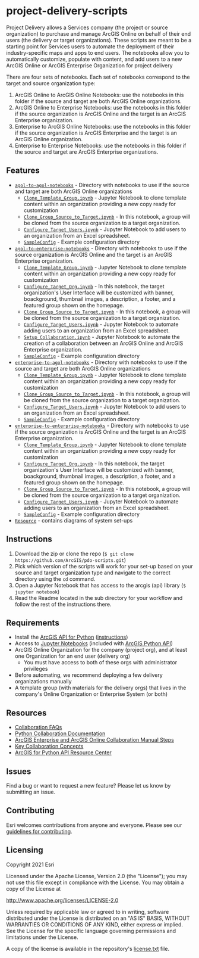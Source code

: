 # project-delivery-scripts

Project Delivery allows a Services company (the project or source organization) to purchase and manage ArcGIS Online on behalf of their end users (the delivery or target organizations). These scripts are meant to be a starting point for Services users to automate the deployment of their industry-specific maps and apps to end users. The notebooks allow you to automatically customize, populate with content, and add users to a new ArcGIS Online or ArcGIS Enterprise Organization for project delivery

There are four sets of notebooks. Each set of notebooks correspond to the target and source organization type:

1. ArcGIS Online to ArcGIS Online Notebooks: use the notebooks in this folder if the source and target are both ArcGIS Online organizations. 
2. ArcGIS Online to Enterprise Notebooks: use the notebooks in this folder if the source organization is ArcGIS Online and the target is an ArcGIS Enterprise organization. 
3. Enterprise to ArcGIS Online Notebooks: use the notebooks in this folder if the source organization is ArcGIS Enterprise and the target is an ArcGIS Online organization. 
4. Enterprise to Enterprise Notebooks: use the notebooks in this folder if the source and target are ArcGIS Enterprise organizations. 


## Features
* [`agol-to-agol-notebooks`](/agol-to-agol-notebooks) - Directory with notebooks to use if the source and target are both ArcGIS Online organizations
    * [`Clone_Template_Group.ipynb`](/agol-to-agol-notebooks/Clone_Template_Group.ipynb) - Jupyter Notebook to clone template content within an organization providing a new copy ready for customization
    * [`Clone_Group_Source_to_Target.ipynb`](/agol-to-agol-notebooks/Clone_Group_Source_to_Target.ipynb) - In this notebook, a group will be cloned from the source organization to a target organization. 
    * [`Configure_Target_Users.ipynb`](/agol-to-agol-notebooks/Configure_Target_Users.ipynb) - Jupyter Notebook to add users to an organization from an Excel spreadsheet. 
    * [`SampleConfig`](/agol-to-agol-notebooks/SampleConfig) - Example configuration directory
* [`agol-to-enterprise-notebooks`](/agol-to-enterprise-notebooks) - Directory with notebooks to use if the source organization is ArcGIS Online and the target is an ArcGIS Enterprise organization. 
    * [`Clone_Template_Group.ipynb`](/agol-to-agol-notebooks/Clone_Template_Group.ipynb) - Jupyter Notebook to clone template content within an organization providing a new copy ready for customization
    * [`Configure_Target_Org.ipynb`](/agol-to-agol-notebooks/Configure_Target_Org.ipynb) - In this notebook, the target organization's User Interface will be customized with banner, boackground, thumbnail images, a description, a footer, and a featured group shown on the homepage. 
    * [`Clone_Group_Source_to_Target.ipynb`](/agol-to-agol-notebooks/Clone_Group_Source_to_Target.ipynb) - In this notebook, a group will be cloned from the source organization to a target organization. 
    * [`Configure_Target_Users.ipynb`](/agol-to-agol-notebooks/Configure_Target_Users.ipynb) - Jupyter Notebook to automate adding users to an organization from an Excel spreadsheet. 
    * [`Setup_Collaboration.ipynb`](/agol-to-agol-notebooks/Setup_Collaboration.ipynb) - Jupyter Notebook to automate the creation of a collaboration between an ArcGIS Online and ArcGIS Enterprise organization. 
    * [`SampleConfig`](/agol-to-enterprise-notebooks/SampleConfig) - Example configuration directory
* [`enterprise-to-agol-notebooks`](/enterprise-to-agol-notebooks) - Directory with notebooks to use if the source and target are both ArcGIS Online organizations
    * [`Clone_Template_Group.ipynb`](/agol-to-agol-notebooks/Clone_Template_Group.ipynb) - Jupyter Notebook to clone template content within an organization providing a new copy ready for customization
    * [`Clone_Group_Source_to_Target.ipynb`](/agol-to-agol-notebooks/Clone_Group_Source_to_Target.ipynb) - In this notebook, a group will be cloned from the source organization to a target organization. 
    * [`Configure_Target_Users.ipynb`](/agol-to-agol-notebooks/Configure_Target_Users.ipynb) - Jupyter Notebook to add users to an organization from an Excel spreadsheet. 
    * [`SampleConfig`](/enterprise-to-agol-notebooks/SampleConfig) - Example configuration directory
* [`enterprise-to-enterprise-notebooks`](/enterprise-to-enterprise-notebooks) - Directory with notebooks to use if the source organization is ArcGIS Online and the target is an ArcGIS Enterprise organization. 
    * [`Clone_Template_Group.ipynb`](/agol-to-agol-notebooks/Clone_Template_Group.ipynb) - Jupyter Notebook to clone template content within an organization providing a new copy ready for customization
    * [`Configure_Target_Org.ipynb`](/agol-to-agol-notebooks/Configure_Target_Org.ipynb) - In this notebook, the target organization's User Interface will be customized with banner, boackground, thumbnail images, a description, a footer, and a featured group shown on the homepage. 
    * [`Clone_Group_Source_to_Target.ipynb`](/agol-to-agol-notebooks/Clone_Group_Source_to_Target.ipynb) - In this notebook, a group will be cloned from the source organization to a target organization. 
    * [`Configure_Target_Users.ipynb`](/agol-to-agol-notebooks/Configure_Target_Users.ipynb) - Jupyter Notebook to automate adding users to an organization from an Excel spreadsheet. 
    * [`SampleConfig`](/enterprise-to-enterprise-notebooks/SampleConfig) - Example configuration directory
* [`Resource`](/Resource) - contains diagrams of system set-ups


## Instructions

1. Download the zip or clone the repo (`$ git clone https://github.com/ArcGIS/pdo-scripts.git`)
2. Pick which version of the scripts will work for your set-up based on your source and target organization type and navigate to the correct directory using the `cd` command.
4. Open a Jupyter Notebook that has access to the arcgis (api) library (`$ jupyter notebook`)
5. Read the Readme located in the sub directory for your workflow and follow the rest of the instructions there.


## Requirements

* Install the [ArcGIS API for Python](https://developers.arcgis.com/python/) ([instructions](https://developers.arcgis.com/python/guide/install-and-set-up/))
* Access to [Jupyter Notebooks](http://jupyter.org/) (included with [ArcGIS Python API](https://developers.arcgis.com/python/guide/install-and-set-up/#Test-your-install-with-jupyter-notebook))
* ArcGIS Online Organization for the company (project org), and at least one Organization for an end user (delivery org)
    - You must have access to both of these orgs with administrator privileges
* Before automating, we recommend deploying a few delivery organizations manually
* A template group (with materials for the delivery orgs) that lives in the company's Online Organization or Enterprise System (or both)


## Resources

* [Collaboration FAQs](https://enterprise.arcgis.com/en/portal/latest/administer/windows/common-questions-for-distributed-collaboration.htm)
* [Python Collaboration Documentation](https://developers.arcgis.com/python/guide/building-distributed-gis-through-collaborations/#Shortcut-to-establish-collaborations-in-a-single-step)
* [ArcGIS Enterprise and ArcGIS Online Collaboration Manual Steps](https://enterprise.arcgis.com/en/portal/latest/administer/windows/set-up-an-arcgis-enterprise-and-arcgis-online-collaboration.htm)
* [Key Collaboration Concepts](https://enterprise.arcgis.com/en/portal/latest/administer/windows/key-concepts.htm)
* [ArcGIS for Python API Resource Center](https://community.esri.com/groups/arcgis-python-api/)


## Issues

Find a bug or want to request a new feature?  Please let us know by submitting an issue.


## Contributing

Esri welcomes contributions from anyone and everyone. Please see our [guidelines for contributing](https://github.com/esri/contributing).


## Licensing
Copyright 2021 Esri

Licensed under the Apache License, Version 2.0 (the "License");
you may not use this file except in compliance with the License.
You may obtain a copy of the License at

   http://www.apache.org/licenses/LICENSE-2.0

Unless required by applicable law or agreed to in writing, software
distributed under the License is distributed on an "AS IS" BASIS,
WITHOUT WARRANTIES OR CONDITIONS OF ANY KIND, either express or implied.
See the License for the specific language governing permissions and
limitations under the License.

A copy of the license is available in the repository's [license.txt](./license.txt) file.

